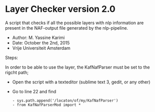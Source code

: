 # Layer Checker version 2.0
A script that checks if all the possible layers with nlp information are present in the NAF-output file generated by the nlp-pipeline. 

- Author: M. Yassine Karimi
- Date: October the 2nd, 2015
- Vrije Universiteit Amsterdam

Steps:

In order to be able to use the layer, the KafNafParser must be set to the rigcht path;
- Open the script with a texteditor (sublime text 3, gedit, or any other)
- Go to line 22 and find

      - sys.path.append('/locaton/of/my/KafNafParser')
      - from KafNafParserMod import *

